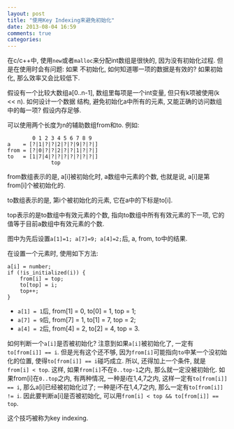 ```yaml
---
layout: post
title: "使用Key Indexing来避免初始化"
date: 2013-08-04 16:59
comments: true
categories: 
---
```


在c/c++中, 使用`new`或者`malloc`来分配int数组是很快的, 因为没有初始化过程. 但是在使用时会有问题: 如果
不初始化, 如何知道哪一项的数据是有效的? 如果初始化, 那么效率又会比较低下.

假设有一个比较大数组a[0..n-1], 数组里每项是一个int变量, 但只有k项被使用(k << n). 如何设计一个数据
结构, 避免初始化a中所有的元素, 又能正确的访问数组中的每一项? 假设内存足够.

可以使用两个长度为n的辅助数组from和to. 例如:

            0 1 2 3 4 5 6 7 8 9
    a    = [?|1|?|?|2|?|?|9|?|?|]
    from = [?|0|?|?|2|?|?|1|?|?|]
    to   = [1|7|4|?|?|?|?|?|?|?|]
                  top

from数组表示的是, a[i]被初始化时, a数组中元素的个数, 也就是说, a[i]是第from[i]个被初始化的.

to数组表示的是, 第i个被初始化的元素, 它在a中的下标是to[i].

top表示的是to数组中有效元素的个数, 指向to数组中所有有效元素的下一项, 它的值等于目前a数组中有效元素的个数. 

图中为先后设置`a[1]=1; a[7]=9; a[4]=2;`后, a, from, to中的结果.

在设置一个元素时, 使用如下方法:

    a[i] = number;
    if (!is_initialized(i)) {
        from[i] = top;
        to[top] = i;
        top++;
    }
    
- `a[1] = 1`后, from[1] = 0, to[0] = 1, top = 1;
- `a[7] = 9`后, from[7] = 1, to[1] = 7, top = 2;
- `a[4] = 2`后, from[4] = 2, to[2] = 4, top = 3.

如何判断一个`a[i]`是否被初始化? 注意到如果`a[i]`被初始化了, 一定有`to[from[i]] == i`. 但是光有这个还不够, 因为`from[i]`可能指向`to`中某一个没初始化的位置, 使得`to[from[i]] == i`碰巧成立. 所以, 还得加上一个条件, 就是`from[i] < top`. 这样, 如果`from[i]`不在`0..top-1`之内, 那么就一定没被初始化. 如果from[i]在`0..top`之内, 有两种情况, 一种是i在1,4,7之内, 这样一定有`to[from[i]] == i`, 那么a[i]已经被初始化过了; 一种是i不在1,4,7之内, 那么一定有`to[from[i]] != i`. 因此要判断a[i]是否被初始化, 可以用`from[i] < top && to[from[i]] == top`.

这个技巧被称为key indexing.

